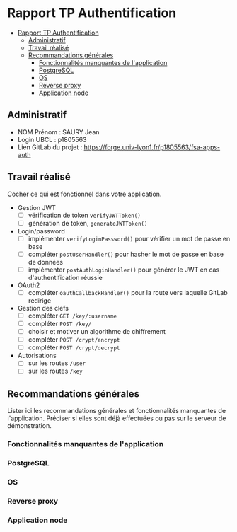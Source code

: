 # Rapport TP Authentification

- [Rapport TP Authentification](#rapport-tp-authentification)
  - [Administratif](#administratif)
  - [Travail réalisé](#travail-réalisé)
  - [Recommandations générales](#recommandations-générales)
    - [Fonctionnalités manquantes de l'application](#fonctionnalités-manquantes-de-lapplication)
    - [PostgreSQL](#postgresql)
    - [OS](#os)
    - [Reverse proxy](#reverse-proxy)
    - [Application node](#application-node)

## Administratif

- NOM Prénom : SAURY Jean
- Login UBCL : p1805563
- Lien GitLab du projet : https://forge.univ-lyon1.fr/p1805563/fsa-apps-auth

## Travail réalisé

Cocher ce qui est fonctionnel dans votre application.

- Gestion JWT
  - [ ] vérification de token `verifyJWTToken()`
  - [ ] génération de token, `generateJWTToken()`
- Login/password
  - [ ] implémenter `verifyLoginPassword()` pour vérifier un mot de passe en base
  - [ ] compléter `postUserHandler()` pour hasher le mot de passe en base de données
  - [ ] implémenter `postAuthLoginHandler()` pour générer le JWT en cas d'authentification réussie
- OAuth2
  - [ ] compléter `oauthCallbackHandler()` pour la route vers laquelle GitLab redirige
- Gestion des clefs
  - [ ] compléter `GET /key/:username`
  - [ ] compléter `POST /key/`
  - [ ] choisir et motiver un algorithme de chiffrement
  - [ ] compléter `POST /crypt/encrypt`
  - [ ] compléter `POST /crypt/decrypt`
- Autorisations
  - [ ] sur les routes `/user`
  - [ ] sur les routes `/key`

## Recommandations générales

Lister ici les recommandations générales et fonctionnalités manquantes de l'application.
Préciser si elles sont déjà effectuées ou pas sur le serveur de démonstration.

### Fonctionnalités manquantes de l'application

### PostgreSQL

### OS

### Reverse proxy

### Application node
